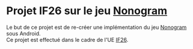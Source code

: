 # Projet IF26 sur le jeu [Nonogram](https://en.wikipedia.org/wiki/Nonogram)

Le but de ce projet est de re-créer une implémentation du jeu [Nonogram](https://en.wikipedia.org/wiki/Nonogram) sous Android.  
Ce projet est effectué dans le cadre de l'UE [IF26](https://moodle.utt.fr/course/view.php?id=1442).